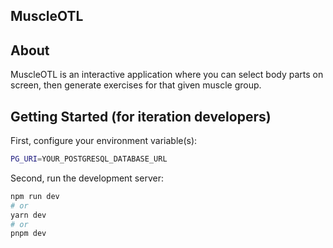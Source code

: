 ## MuscleOTL

## About

MuscleOTL is an interactive application where you can select body parts on screen, then generate exercises for that given muscle group.

## Getting Started (for iteration developers)

First, configure your environment variable(s):

```bash
PG_URI=YOUR_POSTGRESQL_DATABASE_URL
```

Second, run the development server:

```bash
npm run dev
# or
yarn dev
# or
pnpm dev
```
